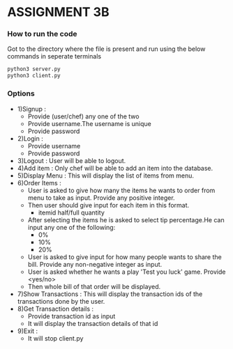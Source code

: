 # ASSIGNMENT 3B

### How to run the code

Got to the directory where the file is present and run using the below commands in seperate terminals

```sh
python3 server.py
python3 client.py
```

### Options
- 1)Signup : 
    - Provide (user/chef) any one of the two
    - Provide username.The username is unique
    - Provide password
- 2)Login :
    - Provide username
    - Provide password
- 3)Logout : User will be able to logout.
- 4)Add item : Only chef will be able to add an item into the database.
- 5)Display Menu : This will display the list of items from menu.
- 6)Order Items :
    - User is asked to give how many the items he wants to order from menu to take as input. Provide any positive integer.
    - Then user should give input for each item in this format.
        - itemid half/full quantity
    - After selecting the items he is asked to select tip percentage.He can input any one of the following:
        - 0%
        - 10%
        - 20%
    - User is asked to give input for how many people wants to share the bill. Provide any non-negative integer as input.
    - User is asked whether he wants a play 'Test you luck' game. Provide <yes/no>
    - Then whole bill of that order will be displayed.
- 7)Show Transactions : This will display the transaction ids of the transactions done by the user.
- 8)Get Transaction details :
    - Provide transaction id as input
    - It will display the transaction details of that id
- 9)Exit : 
    - It will stop client.py

